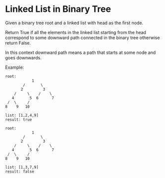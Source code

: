# Linked List in Binary Tree

Given a binary tree root and a linked list with head as the first node.

Return True if all the elements in the linked list starting from the head correspond to some downward path connected in the binary tree otherwise return False.

In this context downward path means a path that starts at some node and goes downwards.

Example:

```
root:
            1
        /       \
       2         3
    /     \    /    \
   4       5  6      7
 /  \     /
8    9   10

list: [1,2,4,9]
result: true

root:
            1
        /       \
       2         3
    /     \    /    \
   4       5  6      7
 /  \     /
8    9   10

list: [1,3,7,9]
result: false
```
